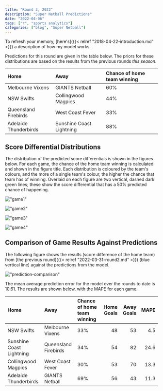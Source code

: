 ```yaml
---
title: "Round 3, 2022"
description: "Super Netball Predictions"
date: "2022-04-06"
tags: ["r", "sports analytics"]
categories: ["blog", "Super Netball"]
---
```


<!-- Time-stamp: <2022-04-06 19:23:35 (sprazza)> -->





To refresh your memory, [here's]({{< relref "2018-04-22-introduction.md" >}}) a description of how my model works.

Predictions for this round are given in the table below. The priors for these distributions are based on the results from the previous rounds _this season_.


|Home                  |Away                     |Chance of home team winning |
|:---------------------|:------------------------|:---------------------------|
|Melbourne Vixens      |GIANTS Netball           |60%                         |
|NSW Swifts            |Collingwood Magpies      |44%                         |
|Queensland Firebirds  |West Coast Fever         |33%                         |
|Adelaide Thunderbirds |Sunshine Coast Lightning |88%                         |

## Score Differential Distributions

The distribution of the predicted score differentials is shown in the figures below. For each game, the chance of the home team winning is calculated and shown in the figure title. Each distribution is coloured by the team's colours, and the more of a single team's colour, the higher the chance that team has of winning. Overlaid on each figure are two vertical, dashed dark green lines; these show the score differential that has a 50% predicted chance of happening.

!["game1"](/sn-assets/2022/round3/game-1.png)

!["game2"](/sn-assets/2022/round3/game-2.png)

!["game3"](/sn-assets/2022/round3/game-3.png)

!["game4"](/sn-assets/2022/round3/game-4.png)

## Comparison of Game Results Against Predictions

The following figure shows the results (score difference of the home team) from [the previous round]({{< relref "2022-03-31-round2.md" >}}) (blue vertical line) against the predictions from the model.

!["prediction-comparison"](/sn-assets/2022/round3/plot-grid-comparison.png)

The mean average prediction error for the model over the rounds to date is 10.61. The results are shown below, with the MAPE for each game.


|Home                     |Away                 |Chance of home team winning | Home Goals| Away Goals| MAPE|
|:------------------------|:--------------------|:---------------------------|----------:|----------:|----:|
|NSW Swifts               |Melbourne Vixens     |33%                         |         48|         53|  4.5|
|Sunshine Coast Lightning |Queensland Firebirds |34%                         |         54|         82| 24.6|
|Collingwood Magpies      |West Coast Fever     |30%                         |         53|         70| 13.3|
|Adelaide Thunderbirds    |GIANTS Netball       |69%                         |         56|         43| 11.3|
